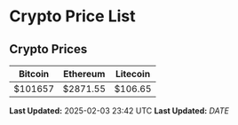 # Crypto Price List

## Crypto Prices
| Bitcoin | Ethereum | Litecoin |
| ------- | -------- | -------- |
| $101657 | $2871.55 | $106.65 |
**Last Updated:** 2025-02-03 23:42 UTC
**Last Updated:** $DATE$

